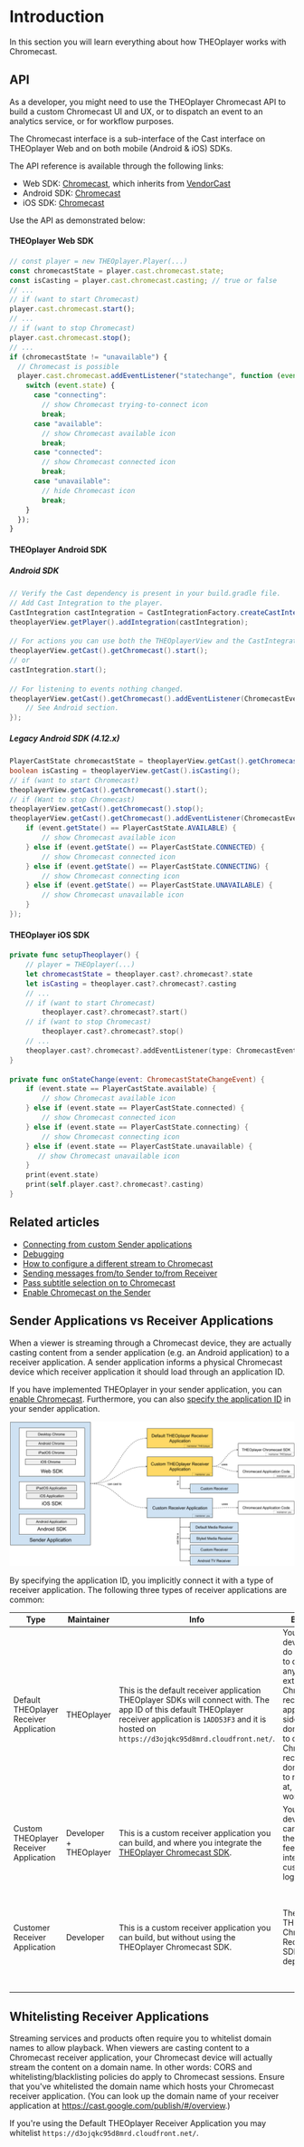 # Introduction

In this section you will learn everything about how THEOplayer works with Chromecast.

## API

As a developer, you might need to use the THEOplayer Chromecast API to build a custom Chromecast UI and UX,
or to dispatch an event to an analytics service, or for workflow purposes.

The Chromecast interface is a sub-interface of the Cast interface on THEOplayer Web and on both mobile (Android & iOS) SDKs.

The API reference is available through the following links:

- Web SDK: [Chromecast](pathname:///theoplayer/v6/api-reference/web/interfaces/Chromecast.html), which inherits from [VendorCast](pathname:///theoplayer/v6/api-reference/web/interfaces/VendorCast.html)
- Android SDK: [Chromecast](pathname:///theoplayer/v6/api-reference/android/api/cast/chromecast/Chromecast.html)
- iOS SDK: [Chromecast](pathname:///theoplayer/v6/api-reference/ios/Protocols/Chromecast.html)

Use the API as demonstrated below:

#### THEOplayer Web SDK

```javascript
// const player = new THEOplayer.Player(...)
const chromecastState = player.cast.chromecast.state;
const isCasting = player.cast.chromecast.casting; // true or false
// ...
// if (want to start Chromecast)
player.cast.chromecast.start();
// ...
// if (want to stop Chromecast)
player.cast.chromecast.stop();
// ...
if (chromecastState != "unavailable") {
  // Chromecast is possible
  player.cast.chromecast.addEventListener("statechange", function (event) {
    switch (event.state) {
      case "connecting":
        // show Chromecast trying-to-connect icon
        break;
      case "available":
        // show Chromecast available icon
        break;
      case "connected":
        // show Chromecast connected icon
        break;
      case "unavailable":
        // hide Chromecast icon
        break;
    }
  });
}
```

#### THEOplayer Android SDK

##### Android SDK

```java
// Verify the Cast dependency is present in your build.gradle file.
// Add Cast Integration to the player.
CastIntegration castIntegration = CastIntegrationFactory.createCastIntegration(theoplayerView);
theoplayerView.getPlayer().addIntegration(castIntegration);

// For actions you can use both the THEOplayerView and the CastIntegration object.
theoplayerView.getCast().getChromecast().start();
// or
castIntegration.start();

// For listening to events nothing changed.
theoplayerView.getCast().getChromecast().addEventListener(ChromecastEventTypes.STATECHANGE, event -> {
    // See Android section.
});
```

##### Legacy Android SDK (4.12.x)

```java
PlayerCastState chromecastState = theoplayerView.getCast().getChromecast().getState();
boolean isCasting = theoplayerView.getCast().isCasting();
// if (want to start Chromecast)
theoplayerView.getCast().getChromecast().start();
// if (Want to stop Chromecast)
theoplayerView.getCast().getChromecast().stop();
theoplayerView.getCast().getChromecast().addEventListener(ChromecastEventTypes.STATECHANGE, event -> {
    if (event.getState() == PlayerCastState.AVAILABLE) {
        // show Chromecast available icon
    } else if (event.getState() == PlayerCastState.CONNECTED) {
        // show Chromecast connected icon
    } else if (event.getState() == PlayerCastState.CONNECTING) {
        // show Chromecast connecting icon
    } else if (event.getState() == PlayerCastState.UNAVAILABLE) {
        // show Chromecast unavailable icon
    }
});
```

#### THEOplayer iOS SDK

```swift
private func setupTheoplayer() {
    // player = THEOplayer(...)
    let chromecastState = theoplayer.cast?.chromecast?.state
    let isCasting = theoplayer.cast?.chromecast?.casting
    // ...
    // if (want to start Chromecast)
        theoplayer.cast?.chromecast?.start()
    // if (want to stop Chromecast)
        theoplayer.cast?.chromecast?.stop()
    // ...
    theoplayer.cast?.chromecast?.addEventListener(type: ChromecastEventTypes.STATE_CHANGE, listener: onStateChange)
}

private func onStateChange(event: ChromecastStateChangeEvent) {
    if (event.state == PlayerCastState.available) {
        // show Chromecast available icon
    } else if (event.state == PlayerCastState.connected) {
        // show Chromecast connected icon
    } else if (event.state == PlayerCastState.connecting) {
        // show Chromecast connecting icon
    } else if (event.state == PlayerCastState.unavailable) {
       // show Chromecast unavailable icon
    }
    print(event.state)
    print(self.player.cast?.chromecast?.casting)
}
```

## Related articles

- [Connecting from custom Sender applications](../../../how-to-guides/03-cast/01-chromecast/01-connecting-from-custom-sender-applications.md)
- [Debugging](../../../how-to-guides/03-cast/01-chromecast/02-debugging.md)
- [How to configure a different stream to Chromecast](../../../how-to-guides/03-cast/01-chromecast/03-how-to-configure-to-a-different-stream.md)
- [Sending messages from/to Sender to/from Receiver](../../../how-to-guides/03-cast/01-chromecast/04-sending-messages-from-to-sender-to-from-receiver.md)
- [Pass subtitle selection on to Chromecast](../../../how-to-guides/03-cast/01-chromecast/05-pass-subtitle-section-on-to-chromecast.md)
- [Enable Chromecast on the Sender](../../../how-to-guides/03-cast/01-chromecast/06-enable-chromecast-on-the-sender.md)

## Sender Applications vs Receiver Applications

When a viewer is streaming through a Chromecast device, they are actually casting content from a sender application (e.g. an Android application) to a receiver application. A sender application informs a physical Chromecast device which receiver application it should load through an application ID.

If you have implemented THEOplayer in your sender application, you can [enable Chromecast](../../../how-to-guides/03-cast/01-chromecast/06-enable-chromecast-on-the-sender.md). Furthermore, you can also [specify the application ID](../../../how-to-guides/03-cast/01-chromecast/06-enable-chromecast-on-the-sender.md#custom-receiver-app) in your sender application.

![Casting approaches](../../../../../theoplayer/assets/img/casting-approaches.png "Casting approaches")

By specifying the application ID, you implicitly connect it with a type of receiver application. The following three types of receiver applications are common:

| Type                                    | Maintainer             | Info                                                                                                                                                                                                               | Benefits                                                                                                                                                                                                      | Disadvantages                                                                                                                       |
| --------------------------------------- | ---------------------- | ------------------------------------------------------------------------------------------------------------------------------------------------------------------------------------------------------------------ | ------------------------------------------------------------------------------------------------------------------------------------------------------------------------------------------------------------- | ----------------------------------------------------------------------------------------------------------------------------------- |
| Default THEOplayer Receiver Application | THEOplayer             | This is the default receiver application THEOplayer SDKs will connect with. The app ID of this default THEOplayer receiver application is `1ADD53F3` and it is hosted on `https://d3ojqkc95d8mrd.cloudfront.net/`. | You (i.e. the developer) do not need to do anything extra on the Chromecast receiver application side. You don't need to create a Chromecast receiver, you don't need to register it at, ... - it just works. | You are limited w.r.t. customizing the UI and integrating custom logic.                                                             |
| Custom THEOplayer Receiver Application  | Developer + THEOplayer | This is a custom receiver application you can build, and where you integrate the [THEOplayer Chromecast SDK](../../../getting-started/01-sdks/06-chromecast/00-getting-started.md).                                | You (i.e. the developer) can adjust the look and feel, and integrate custom logic.                                                                                                                            | You need to create a Chromecast receiver, register it, maintain it, ...                                                             |
| Customer Receiver Application           | Developer              | This is a custom receiver application you can build, but without using the THEOplayer Chromecast SDK.                                                                                                              | The THEOplayer Chromecast Receiver SDK is not a dependency.                                                                                                                                                   | You are responsible for building and maintaining the receiver application, and its connection with the various sender applications. |

## Whitelisting Receiver Applications

Streaming services and products often require you to whitelist domain names to allow playback.
When viewers are casting content to a Chromecast receiver application, your Chromecast device
will actually stream the content on a domain name. In other words: CORS and whitelisting/blacklisting policies do apply to Chromecast sessions.
Ensure that you've whitelisted the domain name which hosts your Chromecast receiver application. (You can look up the domain name of your receiver application at https://cast.google.com/publish/#/overview.)

If you're using the Default THEOplayer Receiver Application you may whitelist `https://d3ojqkc95d8mrd.cloudfront.net/`.
